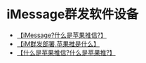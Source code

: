 # iMessage群发软件设备

- [【iMessage?什么是苹果推信?】](hhttps://t.me/IMEAX)
- [【iM群发部署,苹果推是什么】](https://t.me/IMEAX)
- [【什么是苹果推信?什么是苹果推?】](https://t.me/IMEAX)
